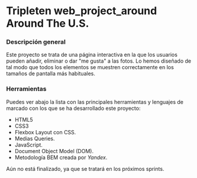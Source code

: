 # Tripleten web_project_around Around The U.S.

### Descripción general

Este proyecto se trata de una página interactiva en la que los usuarios pueden añadir, eliminar o dar "me gusta" a las fotos. Lo hemos diseñado de tal modo que todos los elementos se muestren correctamente en los tamaños de pantalla más habituales.

### Herramientas

Puedes ver abajo la lista con las principales herramientas y lenguajes de marcado con los que se ha desarrollado este proyecto:

- HTML5
- CSS3
- Flexbox Layout con CSS.
- Medias Queries.
- JavaScript.
- Document Object Model (DOM).
- Metodología BEM creada por _Yandex_.

Aún no está finalizado, ya que se tratará en los próximos sprints.
